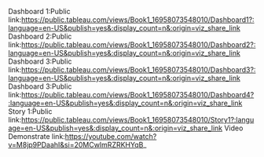Dashboard 1:Public link:https://public.tableau.com/views/Book1_16958073548010/Dashboard1?:language=en-US&publish=yes&:display_count=n&:origin=viz_share_link
Dashboard 2:Public link:https://public.tableau.com/views/Book1_16958073548010/Dashboard2?:language=en-US&publish=yes&:display_count=n&:origin=viz_share_link
Dashboard 3:Public link:https://public.tableau.com/views/Book1_16958073548010/Dashboard3?:language=en-US&publish=yes&:display_count=n&:origin=viz_share_link
Dashboard 3:Public link:https://public.tableau.com/views/Book1_16958073548010/Dashboard4?:language=en-US&publish=yes&:display_count=n&:origin=viz_share_link
Story 1:Public link:https://public.tableau.com/views/Book1_16958073548010/Story1?:language=en-US&publish=yes&:display_count=n&:origin=viz_share_link
Video Demonstrate link:https://youtube.com/watch?v=M8jp9PDaahI&si=20MCwImRZRKHYqB_
